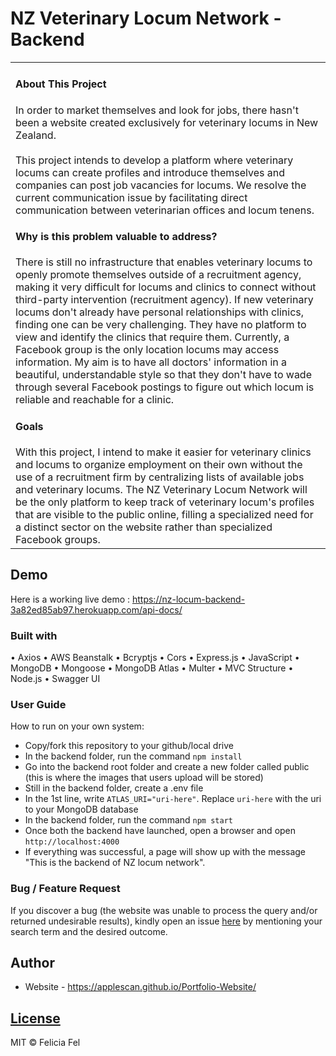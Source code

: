 # NZ Veterinary Locum Network - Backend
<table>
<tr>
<td>

<h4>About This Project</h4>

  In order to market themselves and look for jobs, there hasn't been a website created exclusively for veterinary locums in New Zealand. 
  <br></br>
  This project intends to develop a platform where veterinary locums can create profiles and introduce themselves and companies can post job vacancies for locums.
We resolve the current communication issue by facilitating direct communication between veterinarian offices and locum tenens.

<h4>Why is this problem valuable to address?</h4>

There is still no infrastructure that enables veterinary locums to openly promote themselves outside of a recruitment agency, 
making it very difficult for locums and clinics to connect without third-party intervention (recruitment agency). 
If new veterinary locums don't already have personal relationships with clinics, finding one can be very challenging. 
They have no platform to view and identify the clinics that require them. Currently, a Facebook group is the only location locums may access information. 
My aim is to have all doctors' information in a beautiful, 
understandable style so that they don't have to wade through several Facebook postings to figure out which locum is reliable and reachable for a clinic.

<h4>Goals</h4>
With this project, I intend to make it easier for veterinary clinics and locums to organize employment on their own without the use 
of a recruitment firm by centralizing lists of available jobs and veterinary locums.
The NZ Veterinary Locum Network will be the only platform to keep track of veterinary locum's profiles that are visible to the public online, 
filling a specialized need for a distinct sector on the website rather than specialized Facebook groups.

</td>
</tr>
</table>


## Demo
Here is a working live demo :  https://nz-locum-backend-3a82ed85ab97.herokuapp.com/api-docs/


### Built with
•	Axios
•	AWS Beanstalk
•	Bcryptjs
•	Cors
•	Express.js
•	JavaScript
•	MongoDB
•	Mongoose
•	MongoDB Atlas
•	Multer
•	MVC Structure
•	Node.js
•	Swagger UI

### User Guide
How to run on your own system:
- Copy/fork this repository to your github/local drive
- In the backend folder, run the command ``npm install``
- Go into the backend root folder and create a new folder called public (this is where the images that users upload will be stored)
- Still in the backend folder, create a .env file
- In the 1st line, write ``ATLAS_URI="uri-here"``. Replace ``uri-here`` with the uri to your MongoDB database
- In the backend folder, run the command ``npm start``
- Once both the backend have launched, open a browser and open ``http://localhost:4000``
- If everything was successful, a page will show up with the message "This is the backend of NZ locum network".

### Bug / Feature Request

If you discover a bug (the website was unable to process the query and/or returned undesirable results), kindly open an issue [here](https://github.com/applescan/NZ-Veterinary-Locum-CapstoneProject/issues/new) by mentioning your search term and the desired outcome. 

## Author

- Website - https://applescan.github.io/Portfolio-Website/

## [License](https://github.com/iharsh234/WebApp/blob/master/LICENSE.md)

MIT © Felicia Fel

